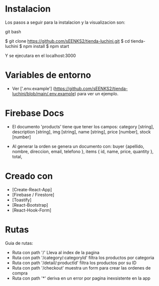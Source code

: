 # Instalacion

Los pasos a seguir para la instalacion y la visualizacion son:

git bash 

$ git clone https://github.com/sEENKS2/tienda-luchini.git
$ cd tienda-luchini
$ npm install
$ npm start

Y se ejecutara en el localhost:3000


# Variables de entorno

- Ver ['.env.example'] (https://github.com/sEENKS2/tienda-luchini/blob/main/.env.example) para ver un ejemplo.

# Firebase Docs

- El documento 'products' tiene que tener los campos: category [string],
                                                    description [string], 
                                                    img [string], 
                                                    name [string], 
                                                    price [number], 
                                                    stock [number]

- Al generar la orden se genera un documento con: buyer {apellido, nombre, direccion, email, telefono },
                                                items { id, name, price, quantity },
                                                total,

# Creado con

- [Create-React-App]
- [Firebase / Firestore]
- [Toastify]
- [React-Bootstrap]
- [React-Hook-Form]

# Rutas

Guia de rutas:
- Ruta con path '/' Lleva al index de la pagina
- Ruta con path '/category/:categoryId' filtra los productos por categoria
- Ruta con path '/detail/:productId' filtra los productos por su ID
- Ruta con path '/checkout' muestra un form para crear las ordenes de compra
- Ruta con path '*' deriva en un error por pagina inexsistente en la app